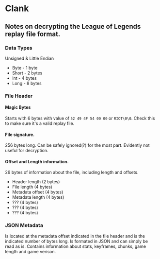 # Clank
## Notes on decrypting the League of Legends replay file format.

### Data Types
Unsigned & Little Endian
* Byte - 1 byte
* Short - 2 bytes
* Int - 4 bytes
* Long - 8 bytes

### File Header
#### Magic Bytes
Starts with 6 bytes with value of `52 49 4F 54 00 00` or `RIOT\0\0`. Check this to make sure it's a valid replay file.
#### File signature.
256 bytes long. Can be safely ignored(?) for the most part. Evidently not useful for decryption.
#### Offset and Length information.
26 bytes of information about the file, including length and offsets.
* Header length (2 bytes)
* File length (4 bytes)
* Metadata offset (4 bytes)
* Metadata length (4 bytes)
* ??? (4 bytes)
* ??? (4 bytes)
* ??? (4 bytes)

### JSON Metadata
Is located at the metadata offset indicated in the file header and is the indicated number of bytes long. Is formated in JSON and can simply be read as is. Contains information about stats, keyframes, chunks, game length and game verison.
